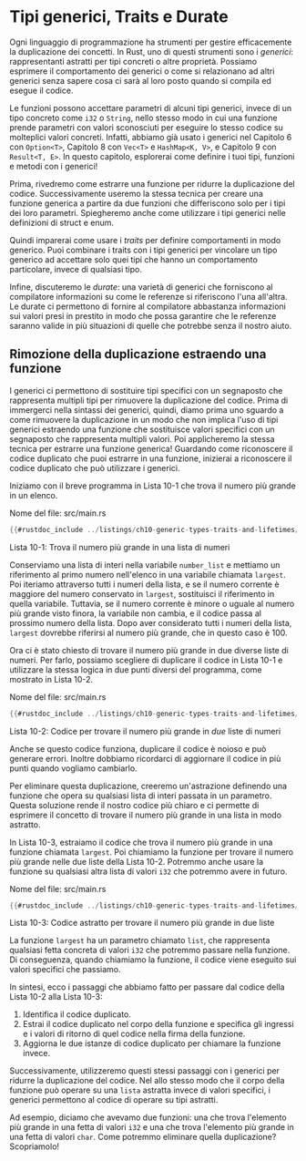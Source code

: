 # Tipi generici, Traits e Durate

Ogni linguaggio di programmazione ha strumenti per gestire efficacemente la duplicazione
dei concetti. In Rust, uno di questi strumenti sono i *generici*: rappresentanti astratti per
tipi concreti o altre proprietà. Possiamo esprimere il comportamento dei generici o
come si relazionano ad altri generici senza sapere cosa ci sarà al loro posto
quando si compila ed esegue il codice.

Le funzioni possono accettare parametri di alcuni tipi generici, invece di un tipo concreto
come `i32` o `String`, nello stesso modo in cui una funzione prende parametri con
valori sconosciuti per eseguire lo stesso codice su molteplici valori concreti. Infatti, abbiamo
già usato i generici nel Capitolo 6 con `Option<T>`, Capitolo 8 con `Vec<T>`
e `HashMap<K, V>`, e Capitolo 9 con `Result<T, E>`. In questo capitolo, esplorerai come definire i tuoi tipi, funzioni e metodi con i generici!

Prima, rivedremo come estrarre una funzione per ridurre la duplicazione del codice. Successivamente
useremo la stessa tecnica per creare una funzione generica a partire da due funzioni che
differiscono solo per i tipi dei loro parametri. Spiegheremo anche come utilizzare
i tipi generici nelle definizioni di struct e enum.

Quindi imparerai come usare i *traits* per definire comportamenti in modo generico. Puoi
combinare i traits con i tipi generici per vincolare un tipo generico ad accettare
solo quei tipi che hanno un comportamento particolare, invece di qualsiasi tipo.

Infine, discuteremo le *durate*: una varietà di generici che forniscono al
compilatore informazioni su come le referenze si riferiscono l'una all'altra. Le durate ci permettono
di fornire al compilatore abbastanza informazioni sui valori presi in prestito in modo che possa
garantire che le referenze saranno valide in più situazioni di quelle che potrebbe senza il nostro
aiuto.

## Rimozione della duplicazione estraendo una funzione

I generici ci permettono di sostituire tipi specifici con un segnaposto che rappresenta
multipli tipi per rimuovere la duplicazione del codice. Prima di immergerci nella sintassi dei generici,
quindi, diamo prima uno sguardo a come rimuovere la duplicazione in un modo che non
implica l'uso di tipi generici estraendo una funzione che sostituisce valori specifici
con un segnaposto che rappresenta multipli valori. Poi applicheremo la stessa
tecnica per estrarre una funzione generica! Guardando come riconoscere
il codice duplicato che puoi estrarre in una funzione, inizierai a riconoscere
il codice duplicato che può utilizzare i generici.

Iniziamo con il breve programma in Lista 10-1 che trova il numero più grande
in un elenco.

<span class="filename">Nome del file: src/main.rs</span>

```rust
{{#rustdoc_include ../listings/ch10-generic-types-traits-and-lifetimes/listing-10-01/src/main.rs:here}}
```

<span class="caption">Lista 10-1: Trova il numero più grande in una lista di
numeri</span>

Conserviamo una lista di interi nella variabile `number_list` e mettiamo un riferimento
al primo numero nell'elenco in una variabile chiamata `largest`. Poi iteriamo
attraverso tutti i numeri della lista, e se il numero corrente è maggiore del
numero conservato in `largest`, sostituisci il riferimento in quella variabile.
Tuttavia, se il numero corrente è minore o uguale al numero più grande visto
finora, la variabile non cambia, e il codice passa al prossimo numero
della lista. Dopo aver considerato tutti i numeri della lista, `largest` dovrebbe
riferirsi al numero più grande, che in questo caso è 100.

Ora ci è stato chiesto di trovare il numero più grande in due diverse liste di
numeri. Per farlo, possiamo scegliere di duplicare il codice in Lista 10-1 e utilizzare
la stessa logica in due punti diversi del programma, come mostrato in Lista 10-2.

<span class="filename">Nome del file: src/main.rs</span>

```rust
{{#rustdoc_include ../listings/ch10-generic-types-traits-and-lifetimes/listing-10-02/src/main.rs}}
```

<span class="caption">Lista 10-2: Codice per trovare il numero più grande in *due*
liste di numeri</span>

Anche se questo codice funziona, duplicare il codice è noioso e può generare errori. Inoltre
dobbiamo ricordarci di aggiornare il codice in più punti quando vogliamo cambiarlo.

Per eliminare questa duplicazione, creeremo un'astrazione definendo una
funzione che opera su qualsiasi lista di interi passata in un parametro. Questa
soluzione rende il nostro codice più chiaro e ci permette di esprimere il concetto di trovare il
numero più grande in una lista in modo astratto.

In Lista 10-3, estraiamo il codice che trova il numero più grande in una
funzione chiamata `largest`. Poi chiamiamo la funzione per trovare il numero più grande
nelle due liste della Lista 10-2. Potremmo anche usare la funzione su qualsiasi altra
lista di valori `i32` che potremmo avere in futuro.

<span class="filename">Nome del file: src/main.rs</span>

```rust
{{#rustdoc_include ../listings/ch10-generic-types-traits-and-lifetimes/listing-10-03/src/main.rs:here}}
```

<span class="caption">Lista 10-3: Codice astratto per trovare il numero più grande
in due liste</span>

La funzione `largest` ha un parametro chiamato `list`, che rappresenta qualsiasi
fetta concreta di valori `i32` che potremmo passare nella funzione. Di conseguenza,
quando chiamiamo la funzione, il codice viene eseguito sui valori specifici che passiamo.

In sintesi, ecco i passaggi che abbiamo fatto per passare dal codice della Lista 10-2 alla
Lista 10-3:

1. Identifica il codice duplicato.
2. Estrai il codice duplicato nel corpo della funzione e specifica gli
   ingressi e i valori di ritorno di quel codice nella firma della funzione.
3. Aggiorna le due istanze di codice duplicato per chiamare la funzione invece.

Successivamente, utilizzeremo questi stessi passaggi con i generici per ridurre la duplicazione del codice. Nel
allo stesso modo che il corpo della funzione può operare su una `lista` astratta invece di valori specifici, i generici permettono al codice di operare su tipi astratti.

Ad esempio, diciamo che avevamo due funzioni: una che trova l'elemento più grande in una
fetta di valori `i32` e una che trova l'elemento più grande in una fetta di valori `char`.
Come potremmo eliminare quella duplicazione? Scopriamolo!
